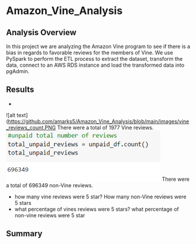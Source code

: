 # Amazon_Vine_Analysis
## Analysis Overview
In this project we are analyzing the Amazon Vine program to see if there is a bias in regards to favorable reviews for the members of Vine. We use PySpark to perform the ETL process to extract the dataset, transform the data, connect to an AWS RDS instance and load the transformed data into pgAdmin.

## Results
* 
![alt text](https://github.com/amarks5/Amazon_Vine_Analysis/blob/main/images/vine_reviews_count.PNG
  There were a total of 1977 Vine reviews.
  ![alt text](https://github.com/amarks5/Amazon_Vine_Analysis/blob/main/images/non_members_reviews_count.PNG)
  There were a total of 696349 non-Vine reviews.
* how many vine reviews were 5 star? How many non-Vine reviews were 5 stars
* what percentage of vines reviews were 5 stars? what percentage of non-vine reviews were 5 star

## Summary
